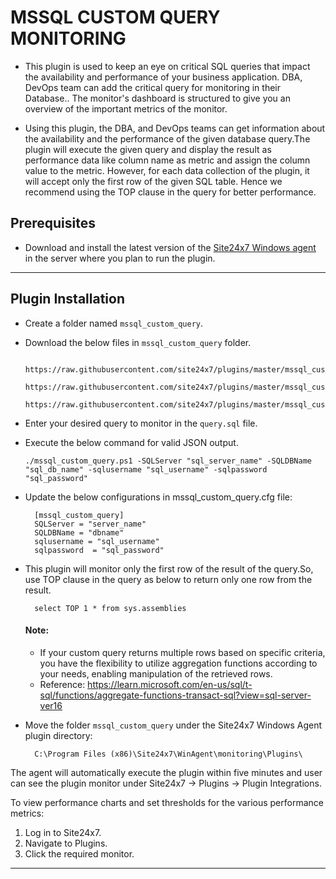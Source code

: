 # MSSQL CUSTOM QUERY MONITORING


- This plugin is used to keep an eye on critical SQL queries that impact the availability and performance of your business application. DBA, DevOps team can add the critical query for monitoring in their Database.. The monitor's dashboard is structured to give you an overview of the important metrics of the monitor.

- Using this plugin, the DBA, and DevOps teams can get information about the availability and the performance of the given database query.The plugin will execute the given query and display the result as performance data like column name as metric and assign the column value to the metric. However, for each data collection of the plugin, it will accept only the first row of the given SQL table. Hence we recommend using the TOP clause in the query for better performance.

## Prerequisites

- Download and install the latest version of the [Site24x7 Windows agent](https://www.site24x7.com/app/client#/admin/inventory/add-monitor) in the server where you plan to run the plugin.

---

## Plugin Installation 

- Create a folder named `mssql_custom_query`.
		
- Download the below files in `mssql_custom_query` folder.

		https://raw.githubusercontent.com/site24x7/plugins/master/mssql_custom_query/mssql_custom_query.ps1
		https://raw.githubusercontent.com/site24x7/plugins/master/mssql_custom_query/mssql_custom_query.cfg
		https://raw.githubusercontent.com/site24x7/plugins/master/mssql_custom_query/query.sql
- Enter your desired query to monitor in the `query.sql` file.
- Execute the below command for valid JSON output.
  ```
  ./mssql_custom_query.ps1 -SQLServer "sql_server_name" -SQLDBName "sql_db_name" -sqlusername "sql_username" -sqlpassword "sql_password"
  ```

- Update the below configurations in mssql_custom_query.cfg file:

		[mssql_custom_query]
		SQLServer = "server_name"
		SQLDBName = "dbname"
		sqlusername = "sql_username"
		sqlpassword  = "sql_password"
		
- This plugin will monitor only the first row of the result of the query.So, use TOP clause in the query as below to return only one row from the result.

		select TOP 1 * from sys.assemblies

  #### Note:
  - If your custom query returns multiple rows based on specific criteria, you have the flexibility to utilize aggregation functions according to your needs, enabling manipulation of the retrieved rows.
  - Reference: https://learn.microsoft.com/en-us/sql/t-sql/functions/aggregate-functions-transact-sql?view=sql-server-ver16
- Move the folder `mssql_custom_query` under the Site24x7 Windows Agent plugin directory:

		C:\Program Files (x86)\Site24x7\WinAgent\monitoring\Plugins\


The agent will automatically execute the plugin within five minutes and user can see the plugin monitor under Site24x7 -> Plugins -> Plugin Integrations.

To view performance charts and set thresholds for the various performance metrics:

1. Log in to Site24x7.
2. Navigate to Plugins.
3. Click the required monitor. 

---



